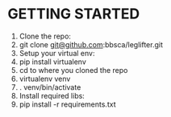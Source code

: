 # GETTING STARTED

1. Clone the repo:
  1. git clone git@github.com:bbsca/leglifter.git
2. Setup your virtual env:
  1. pip install virtualenv
  2. cd to where you cloned the repo
  3. virtualenv venv
  4. . venv/bin/activate
3. Install required libs:
  1. pip install -r requirements.txt
